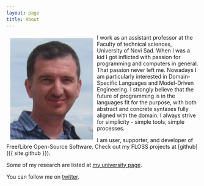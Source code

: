 ```yaml
---
layout: page
title: About
---
```


<img style="margin: 10px;" align="left" src="/img/profile.jpg"/> I work as an assistant professor at the Faculty of technical sciences, University of Novi Sad.  When I was a kid I got inflicted with passion for programming and computers in general.  That passion never left me.  Nowadays I am particularly interested in Domain-Specific Languages and Model-Driven Engineering.  I strongly believe that the future of programming is in the languages fit for the purpose, with both abstract and concrete syntaxes fully aligned with the domain.  I always strive for simplicity - simple tools, simple processes.

I am user, supporter, and developer of Free/Libre Open-Source Software. Check out my FLOSS projects at [github]({{ site.github }}).

Some of my research are listed at [my university page](http://informatika.ftn.uns.ac.rs/IgorDejanovic/).

You can follow me on [twitter](https://twitter.com/dejanovicigor).

